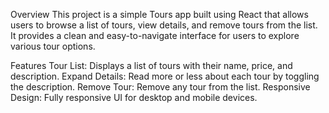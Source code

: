 Overview
This project is a simple Tours app built using React that allows users to browse a list of tours, view details, and remove tours from the list. It provides a clean and easy-to-navigate interface for users to explore various tour options.

Features
Tour List: Displays a list of tours with their name, price, and description.
Expand Details: Read more or less about each tour by toggling the description.
Remove Tour: Remove any tour from the list.
Responsive Design: Fully responsive UI for desktop and mobile devices.


